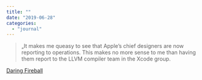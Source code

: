 ```yaml
---
title: ""
date: "2019-06-28"
categories: 
  - "journal"
---
```


> „It makes me queasy to see that Apple’s chief designers are now reporting to operations. This makes no more sense to me than having them report to the LLVM compiler team in the Xcode group.

[Daring Fireball](https://daringfireball.net/2019/06/jony_ive_leaves_apple)
